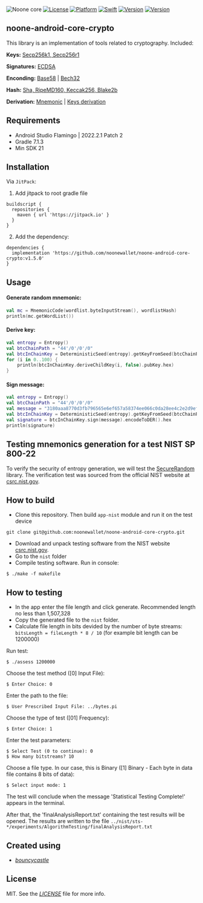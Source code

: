 ![Noone core](https://github.com/noonewallet/noone-android-core-crypto/assets/111989613/1f062349-24d4-4824-9c00-b8f2724eca51)
[![License](https://img.shields.io/badge/license-MIT-black.svg?style=flat)](https://mit-license.org)
[![Platform](https://img.shields.io/badge/platform-android-blue)](https://developer.apple.com/resources/)
[![Swift](https://img.shields.io/badge/kotlin-1.6.10-brightgreen.svg)](https://developer.apple.com/resources/)
[![Version](https://img.shields.io/badge/Version-1.5.0-orange.svg)]()
[![Version](https://img.shields.io/badge/min_sdk-21-blue.svg)]()
## noone-android-core-crypto
This library is an implementation of tools related to cryptography. Included:
 
 __Keys:__
 [Secp256k1, Secp256r1](https://github.com/noonewallet/noone-android-core-crypto/blob/master/crypto_core/src/main/java/io/noone/androidcore/ECKey.kt)
 
 __Signatures:__ 
 [ECDSA](https://github.com/noonewallet/noone-android-core-crypto/blob/master/crypto_core/src/main/java/io/noone/androidcore/ECKey.kt) 
 
 __Enconding:__ 
 [Base58](https://github.com/noonewallet/noone-android-core-crypto/blob/master/crypto_core/src/main/java/io/noone/androidcore/utils/extensions.kt) | [Bech32](https://github.com/noonewallet/noone-android-core-crypto/blob/master/crypto_core/src/main/java/io/noone/androidcore/utils/Bech32.java) 
 
 __Hash:__ 
 [Sha, RipeMD160, Keccak256, Blake2b](https://github.com/noonewallet/noone-android-core-crypto/blob/master/crypto_core/src/main/java/io/noone/androidcore/utils/extensions.kt)

 __Derivation:__
[Mnemonic](https://github.com/noonewallet/noone-android-core-crypto/blob/master/crypto_core/src/main/java/io/noone/androidcore/hd/MnemonicCode.kt)
| [Keys derivation](https://github.com/noonewallet/noone-android-core-crypto/blob/master/crypto_core/src/main/java/io/noone/androidcore/hd/DeterministicKey.kt)
 
## Requirements
* Android Studio Flamingo | 2022.2.1 Patch 2
* Gradle 7.1.3
* Min SDK 21

## Installation
Via `JitPack`:

1. Add jitpack to root gradle file

```
buildscript {
  repositories {
    maven { url 'https://jitpack.io' }
  }
}
```
  
2. Add the dependency:

```
dependencies {
  implementation 'https://github.com/noonewallet/noone-android-core-crypto:v1.5.0'
}
```

## Usage
#### Generate random mnemonic:

```kotlin 
val mc = MnemonicCode(wordlist.byteInputStream(), wordlistHash)
println(mc.getWordList())
```

#### Derive key:

```kotlin 
val entropy = Entropy()
val btcChainPath = "44'/0'/0'/0"
val btcInChainKey = DeterministicSeed(entropy).getKeyFromSeed(btcChainPath)
for (i in 0..100) {
    println(btcInChainKey.deriveChildKey(i, false).pubKey.hex)
}
```

#### Sign message:
```kotlin 
val entropy = Entropy()
val btcChainPath = "44'/0'/0'/0"
val message = "3180aaa8770d3fb796565e6ef657a58374ee066c0da28ee4c2e2d9efa29fb7f1".hex
val btcInChainKey = DeterministicSeed(entropy).getKeyFromSeed(btcChainPath)
val signature = btcInChainKey.sign(message).encodeToDER().hex
println(signature)
```


## Testing mnemonics generation for a test NIST SP 800-22

To verify the security of entropy generation, we will test the [SecureRandom](https://developer.android.com/reference/java/security/SecureRandom) library.
The verification test was sourced from the official NIST website at [csrc.nist.gov](https://csrc.nist.gov/projects/random-bit-generation/documentation-and-software).

How to build
------------
- Clone this repository. Then build `app-nist` module and run it on the test device
```console
git clone git@github.com:noonewallet/noone-android-core-crypto.git
```
- Download and unpack testing software from the NIST website [csrc.nist.gov](https://csrc.nist.gov/projects/random-bit-generation/documentation-and-software).
- Go to the `nist` folder
- Compile testing software. Run in console:
```console
$ ./make -f makefile
```

How to testing
------------
- In the app enter the file length and click generate. Recommended length no less than 1,507,328
- Copy the generated file to the `nist` folder.
- Calculate file length in bits devided by the number of byte streams: `bitsLength = fileLength * 8 / 10` (for example bit length can be 1200000)

Run test:
```console
$ ./assess 1200000
```

Choose the test method ([0] Input File):
```console
$ Enter Choice: 0
```

Enter the path to the file:
```console
$ User Prescribed Input File: ../bytes.pi
```

Choose the type of test ([01] Frequency):
```console
$ Enter Choice: 1
```

Enter the test parameters:
```console
$ Select Test (0 to continue): 0
$ How many bitstreams? 10
```

Choose a file type. In our case, this is Binary ([1] Binary - Each byte in data file contains 8 bits of data):
```console
$ Select input mode: 1
```

The test will conclude when the message 'Statistical Testing Complete!' appears in the terminal.

After that, the 'finalAnalysisReport.txt' containing the test results will be opened.
The results are written to the file `../nist/sts-*/experiments/AlgorithmTesting/finalAnalysisReport.txt`



## Created using
* [_bouncycastle_](https://www.bouncycastle.org/)

## License
MIT. See the [_LICENSE_](LICENSE) file for more info.
